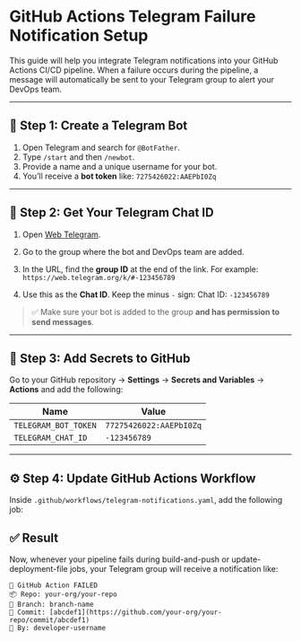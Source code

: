 # GitHub Actions Telegram Failure Notification Setup

This guide will help you integrate Telegram notifications into your GitHub Actions CI/CD pipeline. When a failure occurs during the pipeline, a message will automatically be sent to your Telegram group to alert your DevOps team.

---

## 📌 Step 1: Create a Telegram Bot

1. Open Telegram and search for `@BotFather`.
2. Type `/start` and then `/newbot`.
3. Provide a name and a unique username for your bot.
4. You’ll receive a **bot token** like: `7275426022:AAEPbI0Zq`

---

## 👥 Step 2: Get Your Telegram Chat ID

1. Open [Web Telegram](https://web.telegram.org).
2. Go to the group where the bot and DevOps team are added.
3. In the URL, find the **group ID** at the end of the link. 
  For example: `https://web.telegram.org/k/#-123456789`

4. Use this as the **Chat ID**. Keep the minus `-` sign: Chat ID: `-123456789`


> ✅ Make sure your bot is added to the group **and has permission to send messages**.

---

## 🔐 Step 3: Add Secrets to GitHub

Go to your GitHub repository → **Settings** → **Secrets and Variables** → **Actions** and add the following:

| Name                  | Value                       |
|-----------------------|-----------------------------|
| `TELEGRAM_BOT_TOKEN`  | `77275426022:AAEPbI0Zq`     |
| `TELEGRAM_CHAT_ID`    | `-123456789`                |

---

## ⚙️ Step 4: Update GitHub Actions Workflow

Inside `.github/workflows/telegram-notifications.yaml`, add the following job:


## ✅ Result

Now, whenever your pipeline fails during build-and-push or update-deployment-file jobs, your Telegram group will receive a notification like:

```less
🚨 GitHub Action FAILED
📦 Repo: your-org/your-repo
🔁 Branch: branch-name
🔧 Commit: [abcdef1](https://github.com/your-org/your-repo/commit/abcdef1)
👤 By: developer-username

```